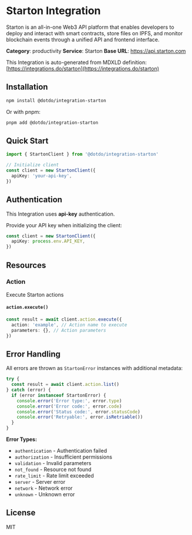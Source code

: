 # Starton Integration

Starton is an all-in-one Web3 API platform that enables developers to deploy and interact with smart contracts, store files on IPFS, and monitor blockchain events through a unified API and frontend interface.

**Category**: productivity
**Service**: Starton
**Base URL**: https://api.starton.com

This Integration is auto-generated from MDXLD definition: [https://integrations.do/starton](https://integrations.do/starton)

## Installation

```bash
npm install @dotdo/integration-starton
```

Or with pnpm:

```bash
pnpm add @dotdo/integration-starton
```

## Quick Start

```typescript
import { StartonClient } from '@dotdo/integration-starton'

// Initialize client
const client = new StartonClient({
  apiKey: 'your-api-key',
})
```

## Authentication

This Integration uses **api-key** authentication.

Provide your API key when initializing the client:

```typescript
const client = new StartonClient({
  apiKey: process.env.API_KEY,
})
```

## Resources

### Action

Execute Starton actions

#### `action.execute()`

```typescript
const result = await client.action.execute({
  action: 'example', // Action name to execute
  parameters: {}, // Action parameters
})
```

## Error Handling

All errors are thrown as `StartonError` instances with additional metadata:

```typescript
try {
  const result = await client.action.list()
} catch (error) {
  if (error instanceof StartonError) {
    console.error('Error type:', error.type)
    console.error('Error code:', error.code)
    console.error('Status code:', error.statusCode)
    console.error('Retryable:', error.isRetriable())
  }
}
```

**Error Types:**

- `authentication` - Authentication failed
- `authorization` - Insufficient permissions
- `validation` - Invalid parameters
- `not_found` - Resource not found
- `rate_limit` - Rate limit exceeded
- `server` - Server error
- `network` - Network error
- `unknown` - Unknown error

## License

MIT
